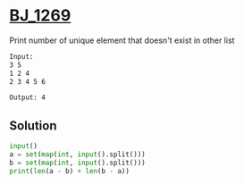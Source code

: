 # [BJ_1269](https://acmicpc.net/problem/1269)

Print number of unique element that doesn't exist in other list

```txt
Input:
3 5
1 2 4
2 3 4 5 6

Output: 4
```

## Solution

```py
input()
a = set(map(int, input().split()))
b = set(map(int, input().split()))
print(len(a - b) + len(b - a))
```
